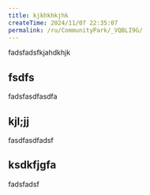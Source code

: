 ```yaml
---
title: kjkhkhkjhk
createTime: 2024/11/07 22:35:07
permalink: /ru/CommunityPark/_VQBLI9G/
---
```



fadsfadsfkjahdkhjk 

## fsdfs 
fadsfasdfasdfa


## kjl;jj

fasdfasdfadsf

##  ksdkfjgfa

fadsfadsf